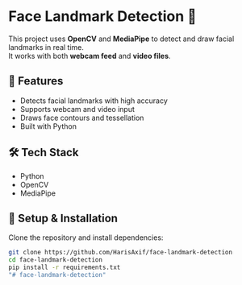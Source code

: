 # Face Landmark Detection 🎯

This project uses **OpenCV** and **MediaPipe** to detect and draw facial landmarks in real time.  
It works with both **webcam feed** and **video files**.

## 🚀 Features
- Detects facial landmarks with high accuracy
- Supports webcam and video input
- Draws face contours and tessellation
- Built with Python

## 🛠️ Tech Stack
- Python
- OpenCV
- MediaPipe

## 📂 Setup & Installation
Clone the repository and install dependencies:
```bash
git clone https://github.com/HarisAxif/face-landmark-detection
cd face-landmark-detection
pip install -r requirements.txt
"# face-landmark-detection" 
